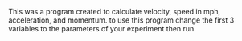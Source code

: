 This was a program created to calculate velocity, speed in mph,  acceleration, and momentum. to use this program change the first 3 variables to the parameters of your experiment then run.  
